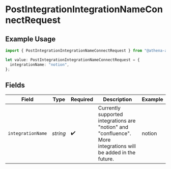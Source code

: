 # PostIntegrationIntegrationNameConnectRequest

## Example Usage

```typescript
import { PostIntegrationIntegrationNameConnectRequest } from "@athena-ai/sdk/models/operations";

let value: PostIntegrationIntegrationNameConnectRequest = {
  integrationName: "notion",
};
```

## Fields

| Field                                                                                                          | Type                                                                                                           | Required                                                                                                       | Description                                                                                                    | Example                                                                                                        |
| -------------------------------------------------------------------------------------------------------------- | -------------------------------------------------------------------------------------------------------------- | -------------------------------------------------------------------------------------------------------------- | -------------------------------------------------------------------------------------------------------------- | -------------------------------------------------------------------------------------------------------------- |
| `integrationName`                                                                                              | *string*                                                                                                       | :heavy_check_mark:                                                                                             | Currently supported integrations are "notion" and "confluence". More integrations will be added in the future. | notion                                                                                                         |